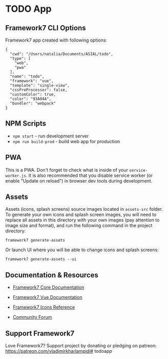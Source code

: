 # TODO App

## Framework7 CLI Options

Framework7 app created with following options:

```
{
  "cwd": "/Users/natalia/Documents/ASIAL/todo",
  "type": [
    "web",
    "pwa"
  ],
  "name": "todo",
  "framework": "vue",
  "template": "single-view",
  "cssPreProcessor": false,
  "customColor": true,
  "color": "93A04A",
  "bundler": "webpack"
}
```

## NPM Scripts

* `npm start` - run development server
* `npm run build-prod` - build web app for production
## PWA

This is a PWA. Don't forget to check what is inside of your `service-worker.js`. It is also recommended that you disable service worker (or enable "Update on reload") in browser dev tools during development.



## Assets

Assets (icons, splash screens) source images located in `assets-src` folder. To generate your own icons and splash screen images, you will need to replace all assets in this directory with your own images (pay attention to image size and format), and run the following command in the project directory:

```
framework7 generate-assets
```

Or launch UI where you will be able to change icons and splash screens:

```
framework7 generate-assets --ui
```

## Documentation & Resources

* [Framework7 Core Documentation](https://framework7.io/docs/)
* [Framework7 Vue Documentation](https://framework7.io/vue/)

* [Framework7 Icons Reference](https://framework7.io/icons/)
* [Community Forum](https://forum.framework7.io)

## Support Framework7

Love Framework7? Support project by donating or pledging on patreon:
https://patreon.com/vladimirkharlampidi# todoapp

